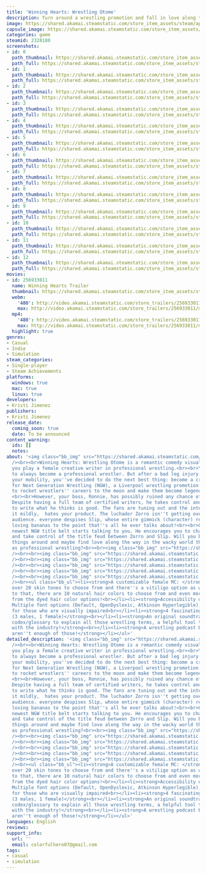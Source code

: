```yaml
---
title: 'Winning Hearts: Wrestling Otome'
description: Turn around a wrestling promotion and fall in love along the way!
image: https://shared.akamai.steamstatic.com/store_item_assets/steam/apps/2328180/header.jpg?t=1700598351
capsule_image: https://shared.akamai.steamstatic.com/store_item_assets/steam/apps/2328180/capsule_231x87.jpg?t=1700598351
categories: game
steamid: 2328180
screenshots:
- id: 0
  path_thumbnail: https://shared.akamai.steamstatic.com/store_item_assets/steam/apps/2328180/ss_9f419888bbec073c5b924f90d3854e7aa1eceb01.600x338.jpg?t=1700598351
  path_full: https://shared.akamai.steamstatic.com/store_item_assets/steam/apps/2328180/ss_9f419888bbec073c5b924f90d3854e7aa1eceb01.1920x1080.jpg?t=1700598351
- id: 1
  path_thumbnail: https://shared.akamai.steamstatic.com/store_item_assets/steam/apps/2328180/ss_84967bb6b4fcdbcdf000f91364233296123c5167.600x338.jpg?t=1700598351
  path_full: https://shared.akamai.steamstatic.com/store_item_assets/steam/apps/2328180/ss_84967bb6b4fcdbcdf000f91364233296123c5167.1920x1080.jpg?t=1700598351
- id: 2
  path_thumbnail: https://shared.akamai.steamstatic.com/store_item_assets/steam/apps/2328180/ss_1871661939095861c9005e96eff19bf8d8e2c60d.600x338.jpg?t=1700598351
  path_full: https://shared.akamai.steamstatic.com/store_item_assets/steam/apps/2328180/ss_1871661939095861c9005e96eff19bf8d8e2c60d.1920x1080.jpg?t=1700598351
- id: 3
  path_thumbnail: https://shared.akamai.steamstatic.com/store_item_assets/steam/apps/2328180/ss_06a77ede4d3b3411263813496f305d034f8088e6.600x338.jpg?t=1700598351
  path_full: https://shared.akamai.steamstatic.com/store_item_assets/steam/apps/2328180/ss_06a77ede4d3b3411263813496f305d034f8088e6.1920x1080.jpg?t=1700598351
- id: 4
  path_thumbnail: https://shared.akamai.steamstatic.com/store_item_assets/steam/apps/2328180/ss_5a95c09b7603dc50bff3e1dc4a3d3f977d2c4450.600x338.jpg?t=1700598351
  path_full: https://shared.akamai.steamstatic.com/store_item_assets/steam/apps/2328180/ss_5a95c09b7603dc50bff3e1dc4a3d3f977d2c4450.1920x1080.jpg?t=1700598351
- id: 5
  path_thumbnail: https://shared.akamai.steamstatic.com/store_item_assets/steam/apps/2328180/ss_3537489f84e805b02a046be694c334abf26e8c7c.600x338.jpg?t=1700598351
  path_full: https://shared.akamai.steamstatic.com/store_item_assets/steam/apps/2328180/ss_3537489f84e805b02a046be694c334abf26e8c7c.1920x1080.jpg?t=1700598351
- id: 6
  path_thumbnail: https://shared.akamai.steamstatic.com/store_item_assets/steam/apps/2328180/ss_c392756ccef9ab4c633164633f5617fec759de17.600x338.jpg?t=1700598351
  path_full: https://shared.akamai.steamstatic.com/store_item_assets/steam/apps/2328180/ss_c392756ccef9ab4c633164633f5617fec759de17.1920x1080.jpg?t=1700598351
- id: 7
  path_thumbnail: https://shared.akamai.steamstatic.com/store_item_assets/steam/apps/2328180/ss_89c3c4f32d4a6bf79a108098f9a39ef39ecd6bef.600x338.jpg?t=1700598351
  path_full: https://shared.akamai.steamstatic.com/store_item_assets/steam/apps/2328180/ss_89c3c4f32d4a6bf79a108098f9a39ef39ecd6bef.1920x1080.jpg?t=1700598351
- id: 8
  path_thumbnail: https://shared.akamai.steamstatic.com/store_item_assets/steam/apps/2328180/ss_6fc2a7acd39edb362c2db12a72f5abacd02a8998.600x338.jpg?t=1700598351
  path_full: https://shared.akamai.steamstatic.com/store_item_assets/steam/apps/2328180/ss_6fc2a7acd39edb362c2db12a72f5abacd02a8998.1920x1080.jpg?t=1700598351
- id: 9
  path_thumbnail: https://shared.akamai.steamstatic.com/store_item_assets/steam/apps/2328180/ss_f0e862129257c896cc84fded549472c23cb8fc8f.600x338.jpg?t=1700598351
  path_full: https://shared.akamai.steamstatic.com/store_item_assets/steam/apps/2328180/ss_f0e862129257c896cc84fded549472c23cb8fc8f.1920x1080.jpg?t=1700598351
- id: 10
  path_thumbnail: https://shared.akamai.steamstatic.com/store_item_assets/steam/apps/2328180/ss_d65e75917edc9f0cf2d3bcab0cddb91040a6f5e5.600x338.jpg?t=1700598351
  path_full: https://shared.akamai.steamstatic.com/store_item_assets/steam/apps/2328180/ss_d65e75917edc9f0cf2d3bcab0cddb91040a6f5e5.1920x1080.jpg?t=1700598351
- id: 11
  path_thumbnail: https://shared.akamai.steamstatic.com/store_item_assets/steam/apps/2328180/ss_982d53ef5e3535ebeffb5e677d1718fa4220e3c2.600x338.jpg?t=1700598351
  path_full: https://shared.akamai.steamstatic.com/store_item_assets/steam/apps/2328180/ss_982d53ef5e3535ebeffb5e677d1718fa4220e3c2.1920x1080.jpg?t=1700598351
- id: 12
  path_thumbnail: https://shared.akamai.steamstatic.com/store_item_assets/steam/apps/2328180/ss_881a36aec905dc1f732bf72dc17087ec817b6c79.600x338.jpg?t=1700598351
  path_full: https://shared.akamai.steamstatic.com/store_item_assets/steam/apps/2328180/ss_881a36aec905dc1f732bf72dc17087ec817b6c79.1920x1080.jpg?t=1700598351
movies:
- id: 256933011
  name: Winning Hearts Trailer
  thumbnail: https://shared.akamai.steamstatic.com/store_item_assets/steam/apps/256933011/movie.293x165.jpg?t=1677625963
  webm:
    '480': http://video.akamai.steamstatic.com/store_trailers/256933011/movie480_vp9.webm?t=1677625963
    max: http://video.akamai.steamstatic.com/store_trailers/256933011/movie_max_vp9.webm?t=1677625963
  mp4:
    '480': http://video.akamai.steamstatic.com/store_trailers/256933011/movie480.mp4?t=1677625963
    max: http://video.akamai.steamstatic.com/store_trailers/256933011/movie_max.mp4?t=1677625963
  highlight: true
genres:
- Casual
- Indie
- Simulation
steam_categories:
- Single-player
- Steam Achievements
platforms:
  windows: true
  mac: true
  linux: true
developers:
- Kristi Jimenez
publishers:
- Kristi Jimenez
release_date:
  coming_soon: true
  date: To be announced
content_warning:
  ids: []
  notes:
about: '<img class="bb_img" src="https://shared.akamai.steamstatic.com/store_item_assets/steam/apps/2328180/extras/Hx2cdf.png?t=1700598351"
  /><br><br>Winning Hearts: Wrestling Otome is a romantic comedy visual novel where
  you play a female creative writer in professional wrestling.<br><br>Your dream was
  to always become a professional wrestler. But after a bad leg injury that has hindered
  your mobility, you''ve decided to do the next best thing: become a creative writer
  for Next Generation Wrestling (NGW), a Liverpool wrestling promotion! You were excited
  to rocket wrestlers'' careers to the moon and make them become legends in the industry.
  <br><br>However, your boss, Ronnie, has possibly ruined any chance of that happening.
  Despite having a full team of certified writers, he takes control and tells them
  to write what he thinks is good. The fans are tuning out and the internet, to put
  it mildly,  hates your product. The luchador Zorro isn''t getting over with the
  audience. everyone despises Slip, whose entire gimmick (character) revolves around
  loving bananas to the point that''s all he ever talks about!<br><br>One day, the
  newest NGW title belt starts talking to you. He encourages you to change things
  and take control of the title feud between Zorro and Slip. Will you be able to turn
  things around and maybe find love along the way in the wacky world that''s known
  as professional wrestling?<br><br><img class="bb_img" src="https://shared.akamai.steamstatic.com/store_item_assets/steam/apps/2328180/extras/ri.png?t=1700598351"
  /><br><br><img class="bb_img" src="https://shared.akamai.steamstatic.com/store_item_assets/steam/apps/2328180/extras/Jenna.png?t=1700598351"
  /><br><br><img class="bb_img" src="https://shared.akamai.steamstatic.com/store_item_assets/steam/apps/2328180/extras/Newton.png?t=1700598351"
  /><br><br><img class="bb_img" src="https://shared.akamai.steamstatic.com/store_item_assets/steam/apps/2328180/extras/Slip.png?t=1700598351"
  /><br><br><img class="bb_img" src="https://shared.akamai.steamstatic.com/store_item_assets/steam/apps/2328180/extras/Zorro.png?t=1700598351"
  /><br><br><img class="bb_img" src="https://shared.akamai.steamstatic.com/store_item_assets/steam/apps/2328180/extras/features.png?t=1700598351"
  /><br><ul class="bb_ul"><li><strong>A customizable female MC: </strong>There are
  over 20 skin tones to choose from and there''s a vitiligo option as well! In addition
  to that, there are 10 natural hair colors to choose from and even more when selecting
  from the dyed hair color options!<br></li><li><strong>Accessibility options:</strong>
  Multiple font options (Default, OpenDyslexic, Atkinson Hyperlegible), Self-voicing
  for those who are visually impaired<br></li><li><strong>4 fascinating romance interests
  (3 males, 1 female)</strong><br></li><li><strong>An original soundtrack</strong><br></li><li><strong>A
  codex/glossary to explain all those wrestling terms, a helpful tool to those unfamiliar
  with the industry!</strong><br></li><li><strong>A wrestling podcast because there
  aren''t enough of those!</strong></li></ul>'
detailed_description: '<img class="bb_img" src="https://shared.akamai.steamstatic.com/store_item_assets/steam/apps/2328180/extras/Hx2cdf.png?t=1700598351"
  /><br><br>Winning Hearts: Wrestling Otome is a romantic comedy visual novel where
  you play a female creative writer in professional wrestling.<br><br>Your dream was
  to always become a professional wrestler. But after a bad leg injury that has hindered
  your mobility, you''ve decided to do the next best thing: become a creative writer
  for Next Generation Wrestling (NGW), a Liverpool wrestling promotion! You were excited
  to rocket wrestlers'' careers to the moon and make them become legends in the industry.
  <br><br>However, your boss, Ronnie, has possibly ruined any chance of that happening.
  Despite having a full team of certified writers, he takes control and tells them
  to write what he thinks is good. The fans are tuning out and the internet, to put
  it mildly,  hates your product. The luchador Zorro isn''t getting over with the
  audience. everyone despises Slip, whose entire gimmick (character) revolves around
  loving bananas to the point that''s all he ever talks about!<br><br>One day, the
  newest NGW title belt starts talking to you. He encourages you to change things
  and take control of the title feud between Zorro and Slip. Will you be able to turn
  things around and maybe find love along the way in the wacky world that''s known
  as professional wrestling?<br><br><img class="bb_img" src="https://shared.akamai.steamstatic.com/store_item_assets/steam/apps/2328180/extras/ri.png?t=1700598351"
  /><br><br><img class="bb_img" src="https://shared.akamai.steamstatic.com/store_item_assets/steam/apps/2328180/extras/Jenna.png?t=1700598351"
  /><br><br><img class="bb_img" src="https://shared.akamai.steamstatic.com/store_item_assets/steam/apps/2328180/extras/Newton.png?t=1700598351"
  /><br><br><img class="bb_img" src="https://shared.akamai.steamstatic.com/store_item_assets/steam/apps/2328180/extras/Slip.png?t=1700598351"
  /><br><br><img class="bb_img" src="https://shared.akamai.steamstatic.com/store_item_assets/steam/apps/2328180/extras/Zorro.png?t=1700598351"
  /><br><br><img class="bb_img" src="https://shared.akamai.steamstatic.com/store_item_assets/steam/apps/2328180/extras/features.png?t=1700598351"
  /><br><ul class="bb_ul"><li><strong>A customizable female MC: </strong>There are
  over 20 skin tones to choose from and there''s a vitiligo option as well! In addition
  to that, there are 10 natural hair colors to choose from and even more when selecting
  from the dyed hair color options!<br></li><li><strong>Accessibility options:</strong>
  Multiple font options (Default, OpenDyslexic, Atkinson Hyperlegible), Self-voicing
  for those who are visually impaired<br></li><li><strong>4 fascinating romance interests
  (3 males, 1 female)</strong><br></li><li><strong>An original soundtrack</strong><br></li><li><strong>A
  codex/glossary to explain all those wrestling terms, a helpful tool to those unfamiliar
  with the industry!</strong><br></li><li><strong>A wrestling podcast because there
  aren''t enough of those!</strong></li></ul>'
languages: English
reviews:
support_info:
  url: ''
  email: colorfulhero07@gmail.com
tags:
- casual
- simulation
---
```


